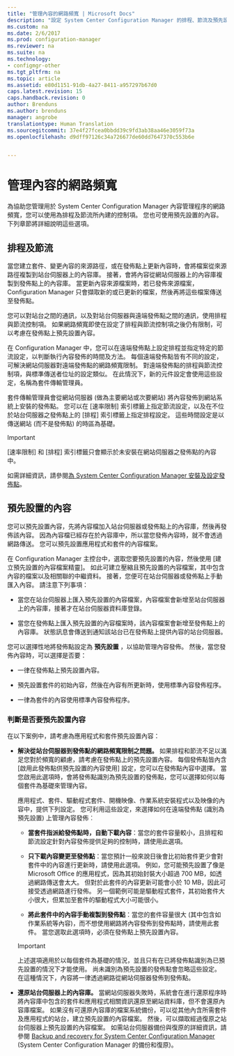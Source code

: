```yaml
---
title: "管理內容的網路頻寬 | Microsoft Docs"
description: "設定 System Center Configuration Manager 的排程、節流及預先設置的內容。"
ms.custom: na
ms.date: 2/6/2017
ms.prod: configuration-manager
ms.reviewer: na
ms.suite: na
ms.technology:
- configmgr-other
ms.tgt_pltfrm: na
ms.topic: article
ms.assetid: e80d1151-91db-4a27-8411-a957297b67d0
caps.latest.revision: 15
caps.handback.revision: 0
author: Brenduns
ms.author: brenduns
manager: angrobe
translationtype: Human Translation
ms.sourcegitcommit: 37e4f27fcea0bbdd39c9fd3ab38aa46e3059f73a
ms.openlocfilehash: d9dff97126c34a726677de60dd7647370c553b6e


---
```


# <a name="manage-network-bandwidth-for-content"></a>管理內容的網路頻寬
為協助您管理用於 System Center Configuration Manager 內容管理程序的網路頻寬，您可以使用為排程及節流所內建的控制項。 您也可使用預先設置的內容。 下列章節將詳細說明這些選項。

##  <a name="a-namebkmkplanningforthrottlingascheduling-and-throttling"></a><a name="BKMK_PlanningForThrottling"></a>排程及節流  

 當您建立套件、變更內容的來源路徑，或在發佈點上更新內容時，會將檔案從來源路徑複製到站台伺服器上的內容庫。 接著，會將內容從網站伺服器上的內容庫複製到發佈點上的內容庫。 當更新內容來源檔案時，若已發佈來源檔案，Configuration Manager 只會擷取新的或已更新的檔案，然後再將這些檔案傳送至發佈點。

 您可以對站台之間的通訊，以及對站台伺服器與遠端發佈點之間的通訊，使用排程與節流控制項。 如果網路頻寬即使在設定了排程與節流控制項之後仍有限制，可以考慮在發佈點上預先設置內容。  

 在 Configuration Manager 中，您可以在遠端發佈點上設定排程並指定特定的節流設定，以判斷執行內容發佈的時間及方法。 每個遠端發佈點皆有不同的設定，可解決網站伺服器對遠端發佈點的網路頻寬限制。 對遠端發佈點的排程與節流控制項，與標準傳送者位址的設定類似。 在此情況下，新的元件設定會使用這些設定，名稱為套件傳輸管理員。

 套件傳輸管理員會從網站伺服器 (做為主要網站或次要網站) 將內容發佈到網站系統上安裝的發佈點。 您可以在 [速率限制] 索引標籤上指定節流設定，以及在不位於站台伺服器之發佈點上的 [排程] 索引標籤上指定排程設定。 這些時間設定是以傳送網站 (而不是發佈點) 的時區為基礎。  

> [!IMPORTANT]  
>  [速率限制]  和 [排程]  索引標籤只會顯示於未安裝在網站伺服器之發佈點的內容中。  

如需詳細資訊，請參閱[為 System Center Configuration Manager 安裝及設定發佈點](/sccm/core/servers/deploy/configure/install-and-configure-distribution-points)。  

##  <a name="a-namebkmkprestagingcontentaprestaged-content"></a><a name="BKMK_PrestagingContent"></a>預先設置的內容  
 您可以預先設置內容，先將內容檔加入站台伺服器或發佈點上的內容庫，然後再發佈該內容。 因為內容檔已經存在於內容庫中，所以當您發佈內容時，就不會透過網路傳送。 您可以預先設置應用程式和套件的內容檔案。  

在 Configuration Manager 主控台中，選取您要預先設置的內容，然後使用 [建立預先設置的內容檔案精靈]。 如此可建立壓縮且預先設置的內容檔案，其中包含內容的檔案以及相關聯的中繼資料。 接著，您便可在站台伺服器或發佈點上手動匯入內容。 請注意下列事項：  

-   當您在站台伺服器上匯入預先設置的內容檔案，內容檔案會新增至站台伺服器上的內容庫，接著才在站台伺服器資料庫登錄。  

-   當您在發佈點上匯入預先設置的內容檔案時，該內容檔案會新增至發佈點上的內容庫。 狀態訊息會傳送到通知該站台已在發佈點上提供內容的站台伺服器。  

您可以選擇性地將發佈點設定為 **預先設置** ，以協助管理內容發佈。 然後，當您發佈內容時，可以選擇是否要：  

-   一律在發佈點上預先設置內容。  

-   預先設置套件的初始內容，然後在內容有所更新時，使用標準內容發佈程序。  

-   一律為套件的內容使用標準內容發佈程序。  

###  <a name="a-namebkmkdeterminetoprestagecontentadetermine-whether-to-prestage-content"></a><a name="BKMK_DetermineToPrestageContent"></a>判斷是否要預先設置內容  
 在以下案例中，請考慮為應用程式和套件預先設置內容：  

-   **解決從站台伺服器到發佈點的網路頻寬限制之問題。** 如果排程和節流不足以滿足您對於頻寬的顧慮，請考慮在發佈點上的預先設置內容。 每個發佈點皆內含 [啟用此發佈點供預先設置的內容使用] 設定，您可以在發佈點內容中選擇。 當您啟用此選項時，會將發佈點識別為預先設置的發佈點，您可以選擇如何以每個套件為基礎來管理內容。  

    應用程式、套件、驅動程式套件、開機映像、作業系統安裝程式以及映像的內容中，提供下列設定。 您可利用這些設定，來選擇如何在遠端發佈點 (識別為預先設置) 上管理內容發佈︰  

    -   **當套件指派給發佈點時，自動下載內容**：當您的套件容量較小，且排程和節流設定針對內容發佈提供足夠的控制時，請使用此選項。  

    -   **只下載內容變更至發佈點**：當您預計一般來說日後會比初始套件更少會對套件中的內容進行更新時，請使用此選項。 例如，您可能預先設置了像是 Microsoft Office 的應用程式，因為其初始封裝大小超過 700 MB，如透過網路傳送會太大。 但對於此套件的內容更新可能會小於 10 MB，因此可接受透過網路進行發佈。 另一個範例可能是驅動程式套件，其初始套件大小很大，但累加至套件的驅動程式大小可能很小。  

    -   **將此套件中的內容手動複製到發佈點**：當您的套件容量很大 (其中包含如作業系統等內容)，而不想使用網路將內容發佈到發佈點時，請使用此套件。 當您選取此選項時，必須在發佈點上預先設置內容。  

    > [!IMPORTANT]  
    >  上述選項適用於以每個套件為基礎的情況，並且只有在已將發佈點識別為已預先設置的情況下才能使用。 尚未識別為預先設置的發佈點會忽略這些設定。 在這種情況下，內容將一律透過網路從網站伺服器發佈到發佈點。  

-   **還原站台伺服器上的內容庫。** 當網站伺服器失敗時，系統會在進行還原程序時將內容庫中包含的套件和應用程式相關資訊還原至網站資料庫，但不會還原內容庫檔案。 如果沒有可還原內容庫的檔案系統備份，可以從其他內含所需套件及應用程式的站台，建立預先設置的內容檔案。 然後，可以擷取經過復原之站台伺服器上預先設置的內容檔案。 如需站台伺服器備份與復原的詳細資訊，請參閱 [Backup and recovery for System Center Configuration Manager](/sccm/protect/understand/backup-and-recovery) (System Center Configuration Manager 的備份和復原)。  



<!--HONumber=Feb17_HO1-->


